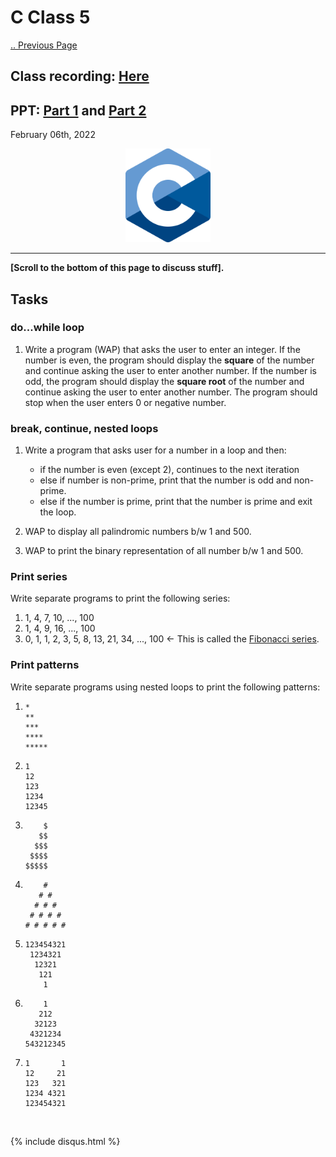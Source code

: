 # C Class 5

[.. Previous Page](..)

## Class recording: [Here](https://drive.google.com/file/d/1iz2YkNuhdnLQBOLDvPJdzPjHaZSdXQ4Y/view?usp=sharing)
## PPT: [Part 1](./2022_01_30_CClass-4/CC_FirstYe_Class4.pdf) and [Part 2](CC_FirstYe_Class5.pdf)

February 06th, 2022

<div align="center"><img src="../C_logo.png" alt="C language logo" height=150/></div>

<hr>

**[Scroll to the bottom of this page to discuss stuff].**

## Tasks

### do...while loop

1. Write a program (WAP) that asks the user to enter an integer. If the number is even, the program should display the **square** of the number and continue asking the user to enter another number. If the number is odd, the program should display the **square root** of the number and continue asking the user to enter another number. The program should stop when the user enters 0 or negative number.

### break, continue, nested loops

1. Write a program that asks user for a number in a loop and then:
    - if the number is even (except 2), continues to the next iteration
    - else if number is non-prime, print that the number is odd and non-prime.
    - else if the number is prime, print that the number is prime and exit the loop.

2. WAP to display all palindromic numbers b/w 1 and 500.
3. WAP to print the binary representation of all number b/w 1 and 500.

### Print series

Write separate programs to print the following series:

1. 1, 4, 7, 10, ..., 100
2. 1, 4, 9, 16, ..., 100
3. 0, 1, 1, 2, 3, 5, 8, 13, 21, 34, ..., 100 <- This is called the [Fibonacci series](https://en.wikipedia.org/wiki/Fibonacci_number).

### Print patterns

Write separate programs using nested loops to print the following patterns:

1. 
    ```
    *
    **
    ***
    ****
    *****
    ```

2. 
    ```
    1
    12
    123
    1234
    12345
    ```

3. 
    ```
        $
       $$
      $$$
     $$$$
    $$$$$
    ```

4. 
    ```
        #
       # #
      # # #
     # # # #
    # # # # #
    ```

5. 
    ```
    123454321
     1234321
      12321
       121
        1
    ```

6. 
    ```
        1
       212
      32123
     4321234
    543212345
    ```

7. 
    ```
    1       1
    12     21
    123   321
    1234 4321
    123454321
    ```

<br>

{% include disqus.html %}

